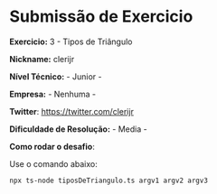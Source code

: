 # Submissão de Exercicio

**Exercicio:** 3 - Tipos de Triângulo

**Nickname:** clerijr

**Nível Técnico:** - Junior -

**Empresa:** - Nenhuma -

**Twitter**: https://twitter.com/clerijr

**Dificuldade de Resolução:** - Media -

**Como rodar o desafio**: 

Use o comando abaixo: 
```bash
npx ts-node tiposDeTriangulo.ts argv1 argv2 argv3
```